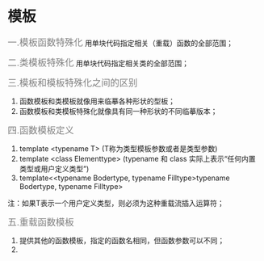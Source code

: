 # 模板
<font size="4" color="gray">一.模板函数特殊化</font>
 用单块代码指定相关（重载）函数的全部范围；

<font size="4" color="gray">二.类模板特殊化</font>
 用单块代码指定相关类的全部范围；

<font size="4" color="gray">三.模板和模板特殊化之间的区别
</font>
1. 函数模板和类模板就像用来临摹各种形状的型板；
2. 函数模板和类模板特殊化就像具有同一种形状的不同临摹版本；

<font size="4" color="gray">四.函数模板定义</font>
1. template <<typename T>typename T> (T称为类型模板参数或者是类型参数)
2. template <<class Elementtype>class Elementtype> (typename 和 class 实际上表示“任何内置类型或用户定义类型”)
3. template<<typename Bodertype, typename Filltype>typename Bodertype, typename Filltype>

注：如果T表示一个用户定义类型，则必须为这种重载流插入运算符；

<font size="4" color="gray">五.重载函数模板</font>
1. 提供其他的函数模板，指定的函数名相同，但函数参数可以不同；
2. 

<font size="4" color="gray"></font>

<font size="4" color="gray"></font>

<font size="4" color="gray"></font>

<font size="4" color="gray"></font>

<font size="4" color="gray"></font>

<font size="4" color="gray"></font>

